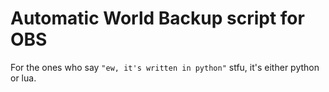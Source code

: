 # Automatic World Backup script for OBS

 For the ones who say `"ew, it's written in python"` stfu, it's either python or lua.
